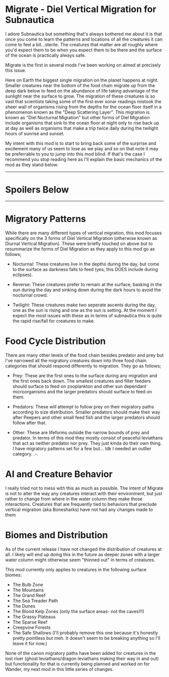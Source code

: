 # Migrate - Diel Vertical Migration for Subnautica

I adore Subnautica but something that's always bothered me about it is that once you come to learn the patterns and locations of all the creatures it can come to feel a bit...sterile. The creatures that matter are all roughly where you'd expect them to be when you expect them to be there and the surface of the ocean is practically always safe.

Migrate is the first in several mods I've been working on aimed at precisely this issue.

Here on Earth the biggest single migration on the planet happens at night. Smaller creatures near the bottom of the food chain migrate up from the deep dark below to feed on the abundance of life taking advantage of the sunlight near the surface to grow. The migration of these creatures is so vast that scientists taking some of the first ever sonar readings mistook the sheer wall of organisms rising from the depths for the ocean floor itself in a phenomenon known as the "Deep Scattering Layer". This migration is known as "Diel Nocturnal Migration" but other forms of Diel Migration include organisms that sink to the ocean floor at night only to rise back up at day as well as organisms that make a trip twice daily during the twilight hours of sunrise and sunset.

My intent with this mod is to start to bring back some of the surprise and excitement many of us seem to lose as we play and so on that note it may be preferrable to you to jump into this mod blind. If that's the case I recommend you stop reading here as I'll explain the basic mechanics of the mod as they stand below.

__________________________________________________
# Spoilers Below
__________________________________________________

# Migratory Patterns
While there are many different types of vertical migration, this mod focuses specifically on the 3 forms of Diel Vertical Migration (otherwise known as Diurnal Vertical Migration). These were briefly touched on above but to resummarize the forms of Diel Migration as they apply to this mod go as follows;

- Nocturnal: These creatures live in the depths during the day, but come to the surface as darkness falls to feed (yes, this DOES include during eclipses).

- Reverse: These creatures prefer to remain at the surface, basking in the sun during the day and sinking down during the dark hours to avoid the nocturnal crowd.

- Twilight: These creatures make two seperate ascents during the day, one as the sun is rising and one as the sun is setting. At the moment I expect the most issues with these as in terms of subnautica this is quite the rapid rise/fall for creatures to make.


# Food Cycle Distribution
There are many other levels of the food chain besides predator and prey but I've narrowed all the migratory creatures down into three food chain categories that should respond differently to migration. They go as follows;

- Prey: These are the first ones to the surface during any migration and the first ones back down. The smallest creatures and filter feeders should surface to feed on zooplankton and other sun dependant microorganisms and the larger predators should surface to feed on them.

- Predators: These will attempt to follow prey on their migratory paths according to size distribution. Smaller predators should make their way after Peepers and other small feed fish and the larger predators should follow after that.

- Other: These are lifeforms outside the narrow bounds of prey and predator. In terms of this mod they mostly consist of peaceful leviathans that act as neither predator nor prey. They just kinda do their own thing. I have migratory patterns set for a few but... Idk I needed an outlier category. .-. 


# AI and Creature Behavior
I really tried not to mess with this as much as possible. The intent of Migrate is not to alter the way any creatures interact with their environment, but just rather to change from where in the water column they make those interactions. Creatures that are frequently tied to behaviors that preclude vertical migration (aka Bonesharks) have not had any changes made to them

# Biomes and Distribution
As of the current release I have not changed the distribution of creatures at all. I likely will end up doing this in the future as deeper zones with a larger water column might otherwise seem "thinned out" in terms of creatures. 

This mod currently only applies to creatures in the following surface biomes:

- The Bulb Zone
- The Mountains
- The Grand Reef
- The Sea Treader Path
- The Dunes
- The Blood Kelp Zones (only the surface areas- not the caves!!!)
- The Grassy Plateaus
- The Sparse Reef
- Creepvine Forests
- The Safe Shallows (I'll probably remove this one because it's honestly pretty pointless but meh. It doesn't seem to be breaking anything so I'll leave it for now.)

None of the canon migratory paths have been added for creatures in the lost river (ghost leviathans/dragon leviathans making their way in and out) but functionality for that is currently being planned and worked on for Wander, my next mod in this little series of changes.